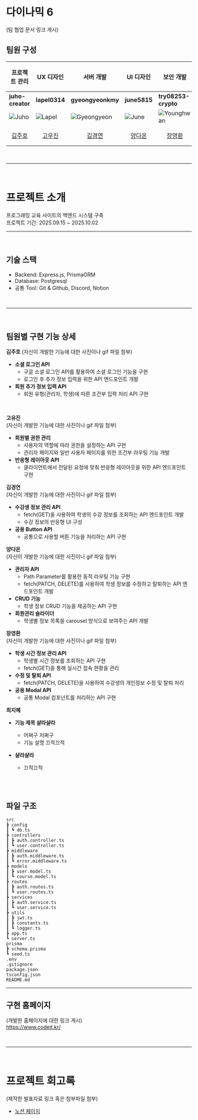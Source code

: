 # 다이나믹 6
(팀 협업 문서 링크 게시)
</br>

## 팀원 구성
| 프로젝트 관리 | UX 디자인 | 서버 개발 | UI 디자인 | 보안 개발 | 데이터 분석 |
|---------------------|---------------------------|---------------------|----------------|----------------|----------------|
| **juho-creator** | **lapel0314** | **gyeongyeonkmy** | **june5815** | **try08253-crypto** | **918-jihye** |
| ![Juho](https://avatars.githubusercontent.com/juho-creator) | ![Lapel](https://avatars.githubusercontent.com/lapel0314) | ![Gyeongyeon](https://avatars.githubusercontent.com/gyeongyeonkmy) | ![June](https://avatars.githubusercontent.com/june5815) | ![Younghwan](https://avatars.githubusercontent.com/try08253-crypto) | ![Jihye](https://avatars.githubusercontent.com/918-jihye) |
| <div align="center">[김주호](https://github.com/juho-creator)</div> | <div align="center">[고우진](https://github.com/lapel0314)</div> | <div align="center">[김경연](https://github.com/gyeongyeonkmy)</div> | <div align="center">[양다온](https://github.com/june5815)</div> | <div align="center">[장영환](https://github.com/try08253-crypto)</div> | <div align="center">[최지혜](https://github.com/918-jihye)</div> |


</br>

-------
</br>

# 프로젝트 소개
프로그래밍 교육 사이트의 백엔드 시스템 구축 </br>
프로젝트 기간: 2025.09.15 ~ 2025.10.02
</br>

----
</br>

## 기술 스택
- Backend: Express.js, PrismaORM
- Database: Postgresql
- 공통 Tool: Git & Github, Discord, Notion
</br>

----

</br>

## 팀원별 구현 기능 상세
**김주호**
(자신이 개발한 기능에 대한 사진이나 gif 파일 첨부)
</br>

- **소셜 로그인 API**
  - 구글 소셜 로그인 API를 활용하여 소셜 로그인 기능을 구현
  - 로그인 후 추가 정보 입력을 위한 API 엔드포인트 개발
- **회원 추가 정보 입력 API**
  - 회원 유형(관리자, 학생)에 따른 조건부 입력 처리 API 구현
</br>

**고유진** </br>
(자신이 개발한 기능에 대한 사진이나 gif 파일 첨부)

- **회원별 권한 관리**
  - 사용자의 역할에 따라 권한을 설정하는 API 구현
  - 관리자 페이지와 일반 사용자 페이지를 위한 조건부 라우팅 기능 개발
- **반응형 레이아웃 API**
  - 클라이언트에서 전달된 요청에 맞춰 반응형 레이아웃을 위한 API 엔드포인트 구현


**김경연** </br>
(자신이 개발한 기능에 대한 사진이나 gif 파일 첨부)

- **수강생 정보 관리 API**
  - fetch(GET)을 사용하여 학생의 수강 정보를 조회하는 API 엔드포인트 개발
  - 수강 정보의 반응형 UI 구성
- **공용 Button API**
  - 공통으로 사용할 버튼 기능을 처리하는 API 구현


**양다온** </br>
(자신이 개발한 기능에 대한 사진이나 gif 파일 첨부)

- **관리자 API**
  - Path Parameter를 활용한 동적 라우팅 기능 구현
  - fetch(PATCH, DELETE)를 사용하여 학생 정보를 수정하고 탈퇴하는 API 엔드포인트 개발
- **CRUD 기능**
  - 학생 정보 CRUD 기능을 제공하는 API 구현
- **회원관리 슬라이더**
  - 학생별 정보 목록을 carousel 방식으로 보여주는 API 개발

**장영환** </br>
(자신이 개발한 기능에 대한 사진이나 gif 파일 첨부)

- **학생 시간 정보 관리 API**
  - 학생별 시간 정보를 조회하는 API 구현
  - fetch(GET)을 통해 실시간 접속 현황을 관리
- **수정 및 탈퇴 API**
  - fetch(PATCH, DELETE)을 사용하여 수강생의 개인정보 수정 및 탈퇴 처리
- **공용 Modal API**
  - 공통 Modal 컴포넌트를 처리하는 API 구현

**최지혜**
- **기능 제목 샬라샬라**
  - 어쩌구 저쩌구
  - 기능 설명 끄적끄적
- **샬라샬라**
  - 끄적끄적
 
  </br></br>

## 파일 구조
```plaintext
src
┣ config
┃ ┗ db.ts
┣ controllers
┃ ┣ auth.controller.ts
┃ ┗ user.controller.ts
┣ middleware
┃ ┣ auth.middleware.ts
┃ ┗ error.middleware.ts
┣ models
┃ ┣ user.model.ts
┃ ┗ course.model.ts
┣ routes
┃ ┣ auth.routes.ts
┃ ┗ user.routes.ts
┣ services
┃ ┣ auth.service.ts
┃ ┗ user.service.ts
┣ utils
┃ ┣ jwt.ts
┃ ┣ constants.ts
┃ ┗ logger.ts
┣ app.ts
┗ server.ts
prisma
┣ schema.prisma
┗ seed.ts
.env
.gitignore
package.json
tsconfig.json
README.md
```

----

## 구현 홈페이지
(개발한 홈페이지에 대한 링크 게시) </br>
https://www.codeit.kr/

</br>

----

</br>

# 프로젝트 회고록 
(제작한 발표자료 링크 혹은 첨부파일 첨부)
- [노션 페이지](https://www.notion.so/1-2025-09-15-25ee9d59f596808f8dbde297962d624b)



